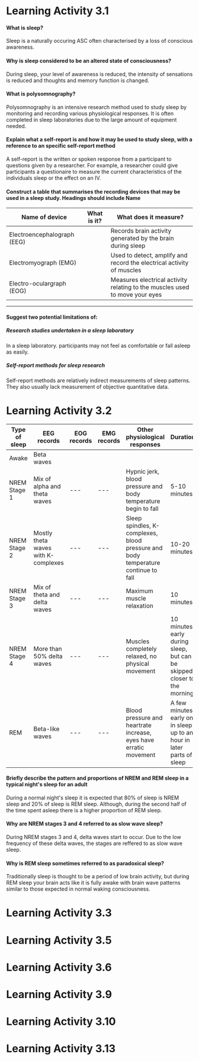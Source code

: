 # Learning Activity 3.1

#### What is sleep?

Sleep is a naturally occuring ASC often characterised by a loss of conscious awareness.

#### Why is sleep considered to be an altered state of consciousness?

During sleep, your level of awareness is reduced, the intensity of sensations is reduced and thoughts and memory function is changed.

#### What is polysomnography?

Polysomnography is an intensive research method used to study sleep by monitoring and recording various physiological responses. It is often completed in sleep laboratories due to the large amount of equipment needed.

#### Explain what a self-report is and how it may be used to study sleep, with a reference to an specific self-report method

A self-report is the written or spoken response from a participant to questions given by a researcher. For example, a researcher could give participants a questionaire to measure the current characteristics of the individuals sleep or the effect on an IV.

#### Construct a table that summarises the recording devices that may be used in a sleep study. Headings should include Name

| Name of device | What is it? | What does it measure? |
| --- | --- | --- |
| Electroencephalograph (EEG) | | Records brain activity generated by the brain during sleep |
| Electromyograph (EMG) |  | Used to detect, amplify and record the electrical activity of muscles |
| Electro-oculargraph (EOG) | | Measures electrical activity relating to the muscles used to move your eyes |

---

#### Suggest two potential limitations of:
##### Research studies undertaken in a sleep laboratory

In a sleep laboratory. participants may not feel as comfortable or fall asleep as easily.

##### Self-report methods for sleep research

Self-report methods are relatively indirect measurements of sleep patterns. They also usually lack measurement of objective quantitative data.

# Learning Activity 3.2

| Type of sleep | EEG records | EOG records | EMG records | Other physiological responses | Duration |
| --- | --- | --- | --- | --- | --- |
| Awake | Beta waves |
| NREM Stage 1 | Mix of alpha and theta waves | --- | --- | Hypnic jerk, blood pressure and body temperature begin to fall | 5-10 minutes |
| NREM Stage 2 | Mostly theta waves with K-complexes | --- | --- | Sleep spindles, K-complexes, blood pressure and body temperature continue to fall | 10-20 minutes |
| NREM Stage 3 | Mix of theta and delta waves | --- | --- | Maximum muscle relaxation | 10 minutes |
| NREM Stage 4 | More than 50% delta waves | --- | --- | Muscles completely relaxed, no physical movement | 10 minutes early during sleep, but can be skipped closer to the morning |
| REM | Beta-like waves | --- | --- | Blood pressure and heartrate increase, eyes have erratic movement | A few minutes early on in sleep up to an hour in later parts of sleep |

#### Briefly describe the pattern and proportions of NREM and REM sleep in a typical night's sleep for an adult

During a normal night's sleep it is expected that 80% of sleep is NREM sleep and 20% of sleep is REM sleep. Although, during the second half of the time spent asleep there is a higher proportion of REM sleep.

#### Why are NREM stages 3 and 4 referred to as slow wave sleep?

During NREM stages 3 and 4, delta waves start to occur. Due to the low frequency of these delta waves, the stages are reffered to as slow wave sleep.

#### Why is REM sleep sometimes referred to as paradoxical sleep?

Traditionally sleep is thought to be a period of low brain activity, but during REM sleep your brain acts like it is fully awake with brain wave patterns similar to those expected in normal waking consciousness.

# Learning Activity 3.3
# Learning Activity 3.5
# Learning Activity 3.6
# Learning Activity 3.9
# Learning Activity 3.10
# Learning Activity 3.13
